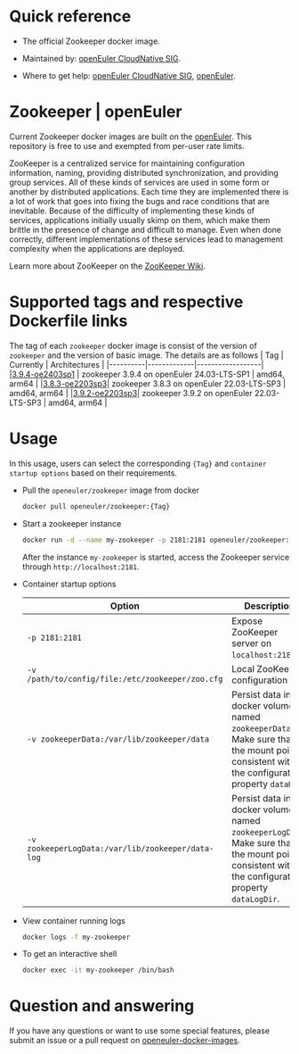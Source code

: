 # Quick reference

- The official Zookeeper docker image.

- Maintained by: [openEuler CloudNative SIG](https://gitee.com/openeuler/cloudnative).

- Where to get help: [openEuler CloudNative SIG](https://gitee.com/openeuler/cloudnative), [openEuler](https://gitee.com/openeuler/community).

# Zookeeper | openEuler
Current Zookeeper docker images are built on the [openEuler](https://repo.openeuler.org/). This repository is free to use and exempted from per-user rate limits.

ZooKeeper is a centralized service for maintaining configuration information, naming, providing distributed synchronization, and providing group services. All of these kinds of services are used in some form or another by distributed applications. Each time they are implemented there is a lot of work that goes into fixing the bugs and race conditions that are inevitable. Because of the difficulty of implementing these kinds of services, applications initially usually skimp on them, which make them brittle in the presence of change and difficult to manage. Even when done correctly, different implementations of these services lead to management complexity when the applications are deployed.

Learn more about ZooKeeper on the [ZooKeeper Wiki](https://cwiki.apache.org/confluence/display/ZOOKEEPER/Index).

# Supported tags and respective Dockerfile links
The tag of each `zookeeper` docker image is consist of the version of `zookeeper` and the version of basic image. The details are as follows
|    Tag   |  Currently  |   Architectures  |
|----------|-------------|------------------|
|[3.9.4-oe2403sp1](https://gitee.com/openeuler/openeuler-docker-images/blob/master/Cloud/zookeeper/3.9.4/24.03-lts-sp1/Dockerfile) | zookeeper 3.9.4 on openEuler 24.03-LTS-SP1 | amd64, arm64 |
|[3.8.3-oe2203sp3](https://gitee.com/openeuler/openeuler-docker-images/blob/master/Cloud/zookeeper/3.8.3/22.03-lts-sp3/Dockerfile)| zookeeper 3.8.3 on openEuler 22.03-LTS-SP3 | amd64, arm64 |
|[3.9.2-oe2203sp3](https://gitee.com/openeuler/openeuler-docker-images/blob/master/Cloud/zookeeper/3.9.2/22.03-lts-sp3/Dockerfile)| zookeeper 3.9.2 on openEuler 22.03-LTS-SP3 | amd64, arm64 |

# Usage
In this usage, users can select the corresponding `{Tag}` and `container startup options` based on their requirements.

- Pull the `openeuler/zookeeper` image from docker

	```bash
	docker pull openeuler/zookeeper:{Tag}
	```

- Start a zookeeper instance

	```bash
	docker run -d --name my-zookeeper -p 2181:2181 openeuler/zookeeper:{Tag}
	```
	After the instance `my-zookeeper` is started, access the Zookeeper service through `http://localhost:2181`.

- Container startup options

	| Option | Description |
	|--|--|
	| `-p 2181:2181` | Expose ZooKeeper server on `localhost:2181`. |
    | `-v /path/to/config/file:/etc/zookeeper/zoo.cfg` | Local ZooKeeper configuration file. |
    | `-v zookeeperData:/var/lib/zookeeper/data` | Persist data in a docker volume named `zookeeperData`. Make sure that the mount point is consistent with the configuration property `dataDir`. |
    | `-v zookeeperLogData:/var/lib/zookeeper/data-log` | Persist data in a docker volume named `zookeeperLogData`. Make sure that the mount point is consistent with the configuration property `dataLogDir`. |

- View container running logs

	```bash
	docker logs -f my-zookeeper
	```

- To get an interactive shell

	```bash
	docker exec -it my-zookeeper /bin/bash
	```

# Question and answering
If you have any questions or want to use some special features, please submit an issue or a pull request on [openeuler-docker-images](https://gitee.com/openeuler/openeuler-docker-images).